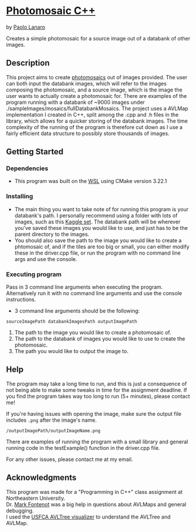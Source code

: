 # [Photomosaic C++](https://github.com/PaoloLanaro/Photomosaic)

by [Paolo Lanaro](https://github.com/PaoloLanaro)

Creates a simple photomosaic for a source image out of a databank of other images.

## Description

This project aims to create [photomosaics](https://en.wikipedia.org/wiki/Photographic_mosaic) out of images provided. 
The user can both input the databank images, which will refer to the images composing the photomosaic, and a source 
image, which is the image the user wants to actually create a photomosaic for. There are examples of the program running
with a databank of ~9000 images under ./sampleImages/mosaics/fullDatabankMosaics. The project uses a AVLMap 
implementation I created in C++, split among the .cpp and .h files in the library, which allows for a quicker storing
of the databank images. The time complexity of the running of the program is therefore cut down as I use a fairly 
efficient data structure to possibly store thousands of images. 

## Getting Started

### Dependencies

* This program was built on the [WSL](https://en.wikipedia.org/wiki/Windows_Subsystem_for_Linux) using CMake version 
3.22.1

### Installing

* The main thing you want to take note of for running this program is your databank's path. I personally recommend using
a folder with lots of images, such as this [Kaggle set](https://www.kaggle.com/datasets/crawford/cat-dataset). The 
databank path will be wherever you've saved these images you would like to use, and just has to be the parent directory
to the images.
* You should also save the path to the image you would like to create a phtomosaic of, and if the tiles are too big or 
small, you can either modify these in the driver.cpp file, or run the program with no command line args and use the 
console.

### Executing program

Pass in 3 command line arguments when executing the program. Alternatively run it with no command line arguments and 
use the console instructions.

* 3 command line arguments should be the following:
```
sourceImagePath databankImagesPath outputImagePath
```
1) The path to the image you would like to create a photomosaic of.
2) The path to the databank of images you would like to use to create the photomosaic.
3) The path you would like to output the image to.

## Help

The program may take a long time to run, and this is just a consequence of not being able to make some tweaks in time
for the assignment deadline. If you find the program takes way too long to run (5+ minutes), please contact me! 

If you're having issues with opening the image, make sure the output file includes `.png` after the image's name.
```
/outputImagePath/outputImageName.png
```

There are examples of running the program with a small library and general running code in the testExample() function
in the driver.cpp file.

For any other issues, please contact me at my email.

## Acknowledgments

This program was made for a "Programming in C++" class assignment at Northeastern University. \
Dr. [Mark Fontenot](https://github.com/markfontenot) was a big help in questions about AVLMaps and general debugging. \
I used the [USFCA AVLTree visualizer](https://www.cs.usfca.edu/~galles/visualization/AVLtree.html) to understand 
the AVLTree and AVLMap. 
